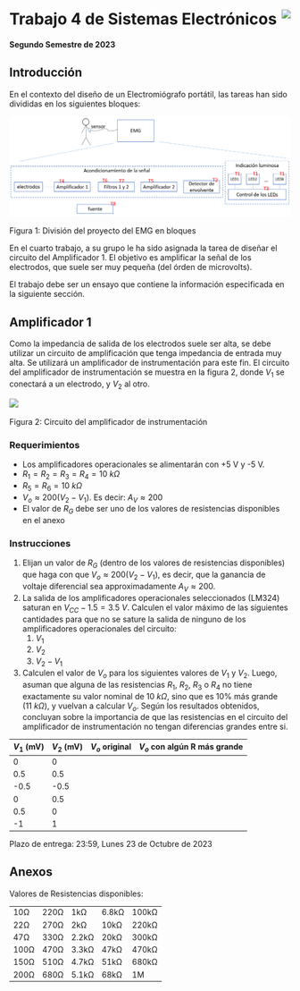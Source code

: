 # <img src="https://julianodb.github.io/SISTEMAS_ELECTRONICOS_PARA_INGENIERIA_BIOMEDICA/img/logo_fing.png?raw=true" align="right" height="45"> Trabajo 4 de Sistemas Electrónicos

#### Segundo Semestre de 2023

## Introducción

En el contexto del diseño de un Electromiógrafo portátil, las tareas han sido divididas en los siguientes bloques:

![TX_bloques](../img/TX_bloques.png)

Figura 1: División del proyecto del EMG en bloques

En el cuarto trabajo, a su grupo le ha sido asignada la tarea de diseñar el circuito del Amplificador 1. El objetivo es amplificar la señal de los electrodos, que suele ser muy pequeña (del órden de microvolts).

El trabajo debe ser un ensayo que contiene la información especificada en la siguiente sección.

## Amplificador 1

Como la impedancia de salida de los electrodos suele ser alta, se debe utilizar un circuito de amplificación que tenga impedancia de entrada muy alta. Se utilizará un amplificador de instrumentación para este fin. El circuito del amplificador de instrumentación se muestra en la figura 2, donde $V_1$ se conectará a un electrodo, y $V_2$ al otro.

<img src="https://julianodb.github.io/electronic_circuits_diagrams/instrumentation_amplifier.png" width="500">

Figura 2: Circuito del amplificador de instrumentación

### Requerimientos
- Los amplificadores operacionales se alimentarán con +5 V y -5 V.
- $R_1 = R_2 = R_3 = R_4 = 10\ k\Omega$
- $R_5 = R_6 = 10\ k\Omega$
- $V_o \approx 200 (V_2 - V_1)$. Es decir: $A_V \approx 200$
- El valor de $R_G$ debe ser uno de los valores de resistencias disponibles en el anexo

### Instrucciones
1. Elijan un valor de $R_G$ (dentro de los valores de resistencias disponibles) que haga con que $V_o \approx 200 (V_2 - V_1)$, es decir, que la ganancia de voltaje diferencial sea approximadamente $A_V \approx 200$.
1. La salida de los amplificadores operacionales seleccionados (LM324) saturan en $V_{CC} - 1.5 = 3.5\ V$. Calculen el valor máximo de las siguientes cantidades para que no se sature la salida de ninguno de los amplificadores operacionales del circuito:
    1. $V_1$
    2. $V_2$
    3. $V_2 - V_1$
1. Calculen el valor de $V_o$ para los siguientes valores de $V_1$ y $V_2$. Luego, asuman que alguna de las resistencias $R_1$, $R_2$, $R_3$ o $R_4$ no tiene exactamente su valor nominal de $10\ k\Omega$, sino que es 10% más grande ($11\ k\Omega$), y vuelvan a calcular $V_o$. Según los resultados obtenidos, concluyan sobre la importancia de que las resistencias en el circuito del amplificador de instrumentación no tengan diferencias grandes entre si.

| $V_1$ (mV) | $V_2$ (mV) | $V_o$ original | $V_o$ con algún R más grande |
| -- | -- | -- | -- |
| 0 | 0 | | |
| 0.5 | 0.5 | | |
| -0.5 | -0.5 | | |
| 0 | 0.5 | | |
| 0.5 | 0 | | |
| -1 | 1 | | |

Plazo de entrega: 23:59, Lunes 23 de Octubre de 2023

## Anexos

Valores de Resistencias disponibles:

|   |  |        |       |  |
|------|------|-----------|------------|-------|
| 10Ω  | 220Ω | 1kΩ       | 6.8kΩ      | 100kΩ |
| 22Ω  | 270Ω | 2kΩ       | 10kΩ       | 220kΩ |
| 47Ω  | 330Ω | 2.2kΩ     | 20kΩ       | 300kΩ |
| 100Ω | 470Ω | 3.3kΩ     | 47kΩ       | 470kΩ |
| 150Ω | 510Ω | 4.7kΩ     | 51kΩ       | 680kΩ |
| 200Ω | 680Ω | 5.1kΩ     | 68kΩ       | 1M    |
